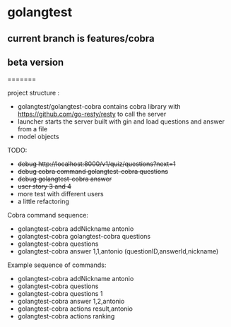 # golangtest
## current branch is features/cobra
## beta version
=======

project structure :
  * golangtest/golangtest-cobra contains cobra library with https://github.com/go-resty/resty to call the server
  * launcher starts the server built with gin and load questions and answer from a file
  * model objects
  
TODO:
 * <del>debug http://localhost:8000/v1/quiz/questions?next=1</del>
 * <del>debug cobra command golangtest-cobra questions</del>
 * <del>debug golangtest-cobra answer</del>
 * <del>user story 3 and 4</del>
 * more test with different users
 * a little refactoring
 
 Cobra command sequence:
 * golangtest-cobra addNickname antonio
 * golangtest-cobra golangtest-cobra questions
 * golangtest-cobra questions
 * golangtest-cobra answer 1,1,antonio (questionID,answerId,nickname)

Example sequence of commands:
 * golangtest-cobra addNickname antonio
 * golangtest-cobra questions
 * golangtest-cobra questions 1
 * golangtest-cobra answer 1,2,antonio
 * golangtest-cobra actions result,antonio
 * golangtest-cobra actions ranking
